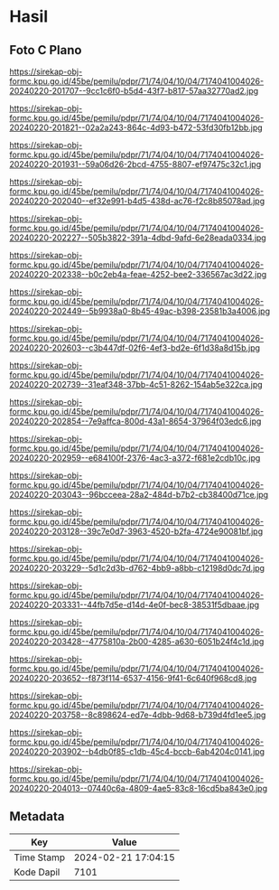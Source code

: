 # Hasil

## Foto C Plano

https://sirekap-obj-formc.kpu.go.id/45be/pemilu/pdpr/71/74/04/10/04/7174041004026-20240220-201707--9cc1c6f0-b5d4-43f7-b817-57aa32770ad2.jpg

https://sirekap-obj-formc.kpu.go.id/45be/pemilu/pdpr/71/74/04/10/04/7174041004026-20240220-201821--02a2a243-864c-4d93-b472-53fd30fb12bb.jpg

https://sirekap-obj-formc.kpu.go.id/45be/pemilu/pdpr/71/74/04/10/04/7174041004026-20240220-201931--59a06d26-2bcd-4755-8807-ef97475c32c1.jpg

https://sirekap-obj-formc.kpu.go.id/45be/pemilu/pdpr/71/74/04/10/04/7174041004026-20240220-202040--ef32e991-b4d5-438d-ac76-f2c8b85078ad.jpg

https://sirekap-obj-formc.kpu.go.id/45be/pemilu/pdpr/71/74/04/10/04/7174041004026-20240220-202227--505b3822-391a-4dbd-9afd-6e28eada0334.jpg

https://sirekap-obj-formc.kpu.go.id/45be/pemilu/pdpr/71/74/04/10/04/7174041004026-20240220-202338--b0c2eb4a-feae-4252-bee2-336567ac3d22.jpg

https://sirekap-obj-formc.kpu.go.id/45be/pemilu/pdpr/71/74/04/10/04/7174041004026-20240220-202449--5b9938a0-8b45-49ac-b398-23581b3a4006.jpg

https://sirekap-obj-formc.kpu.go.id/45be/pemilu/pdpr/71/74/04/10/04/7174041004026-20240220-202603--c3b447df-02f6-4ef3-bd2e-6f1d38a8d15b.jpg

https://sirekap-obj-formc.kpu.go.id/45be/pemilu/pdpr/71/74/04/10/04/7174041004026-20240220-202739--31eaf348-37bb-4c51-8262-154ab5e322ca.jpg

https://sirekap-obj-formc.kpu.go.id/45be/pemilu/pdpr/71/74/04/10/04/7174041004026-20240220-202854--7e9affca-800d-43a1-8654-37964f03edc6.jpg

https://sirekap-obj-formc.kpu.go.id/45be/pemilu/pdpr/71/74/04/10/04/7174041004026-20240220-202959--e684100f-2376-4ac3-a372-f681e2cdb10c.jpg

https://sirekap-obj-formc.kpu.go.id/45be/pemilu/pdpr/71/74/04/10/04/7174041004026-20240220-203043--96bcceea-28a2-484d-b7b2-cb38400d71ce.jpg

https://sirekap-obj-formc.kpu.go.id/45be/pemilu/pdpr/71/74/04/10/04/7174041004026-20240220-203128--39c7e0d7-3963-4520-b2fa-4724e90081bf.jpg

https://sirekap-obj-formc.kpu.go.id/45be/pemilu/pdpr/71/74/04/10/04/7174041004026-20240220-203229--5d1c2d3b-d762-4bb9-a8bb-c12198d0dc7d.jpg

https://sirekap-obj-formc.kpu.go.id/45be/pemilu/pdpr/71/74/04/10/04/7174041004026-20240220-203331--44fb7d5e-d14d-4e0f-bec8-38531f5dbaae.jpg

https://sirekap-obj-formc.kpu.go.id/45be/pemilu/pdpr/71/74/04/10/04/7174041004026-20240220-203428--4775810a-2b00-4285-a630-6051b24f4c1d.jpg

https://sirekap-obj-formc.kpu.go.id/45be/pemilu/pdpr/71/74/04/10/04/7174041004026-20240220-203652--f873f114-6537-4156-9f41-6c640f968cd8.jpg

https://sirekap-obj-formc.kpu.go.id/45be/pemilu/pdpr/71/74/04/10/04/7174041004026-20240220-203758--8c898624-ed7e-4dbb-9d68-b739d4fd1ee5.jpg

https://sirekap-obj-formc.kpu.go.id/45be/pemilu/pdpr/71/74/04/10/04/7174041004026-20240220-203902--b4db0f85-c1db-45c4-bccb-6ab4204c0141.jpg

https://sirekap-obj-formc.kpu.go.id/45be/pemilu/pdpr/71/74/04/10/04/7174041004026-20240220-204013--07440c6a-4809-4ae5-83c8-16cd5ba843e0.jpg


## Metadata

| Key        | Value               |
| ---------- | ------------------- |
| Time Stamp | 2024-02-21 17:04:15 |
| Kode Dapil | 7101                |



